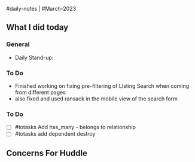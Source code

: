 #daily-notes | #March-2023

## What I did today


### General

- Daily Stand-up: 

### To Do

- Finished working on fixing pre-filtering of LIsting Search when coming from different pages
- also fixed and used ransack in the mobile view of the search form

### To Do
- [ ] #totasks Add has_many - belongs to relationship
-  [ ] #totasks add dependent destroy

## Concerns For Huddle

